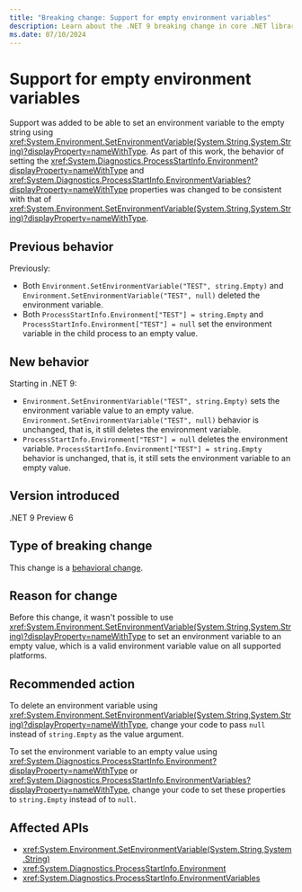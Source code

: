 ```yaml
---
title: "Breaking change: Support for empty environment variables"
description: Learn about the .NET 9 breaking change in core .NET libraries where passing `string.Empty` to `Environment.SetEnvironmentVariable` no longer deletes the environment variable.
ms.date: 07/10/2024
---
```

# Support for empty environment variables

Support was added to be able to set an environment variable to the empty string using <xref:System.Environment.SetEnvironmentVariable(System.String,System.String)?displayProperty=nameWithType>. As part of this work, the behavior of setting the <xref:System.Diagnostics.ProcessStartInfo.Environment?displayProperty=nameWithType> and <xref:System.Diagnostics.ProcessStartInfo.EnvironmentVariables?displayProperty=nameWithType> properties was changed to be consistent with that of <xref:System.Environment.SetEnvironmentVariable(System.String,System.String)?displayProperty=nameWithType>.

## Previous behavior

Previously:

- Both `Environment.SetEnvironmentVariable("TEST", string.Empty)` and `Environment.SetEnvironmentVariable("TEST", null)` deleted the environment variable.
- Both `ProcessStartInfo.Environment["TEST"] = string.Empty` and `ProcessStartInfo.Environment["TEST"] = null` set the environment variable in the child process to an empty value.

## New behavior

Starting in .NET 9:

- `Environment.SetEnvironmentVariable("TEST", string.Empty)` sets the environment variable value to an empty value. `Environment.SetEnvironmentVariable("TEST", null)` behavior is unchanged, that is, it still deletes the environment variable.
- `ProcessStartInfo.Environment["TEST"] = null` deletes the environment variable. `ProcessStartInfo.Environment["TEST"] = string.Empty` behavior is unchanged, that is, it still sets the environment variable to an empty value.

## Version introduced

.NET 9 Preview 6

## Type of breaking change

This change is a [behavioral change](../../categories.md#behavioral-change).

## Reason for change

Before this change, it wasn't possible to use <xref:System.Environment.SetEnvironmentVariable(System.String,System.String)?displayProperty=nameWithType> to set an environment variable to an empty value, which is a valid environment variable value on all supported platforms.

## Recommended action

To delete an environment variable using <xref:System.Environment.SetEnvironmentVariable(System.String,System.String)?displayProperty=nameWithType>, change your code to pass `null` instead of `string.Empty` as the value argument.

To set the environment variable to an empty value using <xref:System.Diagnostics.ProcessStartInfo.Environment?displayProperty=nameWithType> or <xref:System.Diagnostics.ProcessStartInfo.EnvironmentVariables?displayProperty=nameWithType>, change your code to set these properties to `string.Empty` instead of to `null`.

## Affected APIs

- <xref:System.Environment.SetEnvironmentVariable(System.String,System.String)>
- <xref:System.Diagnostics.ProcessStartInfo.Environment>
- <xref:System.Diagnostics.ProcessStartInfo.EnvironmentVariables>
